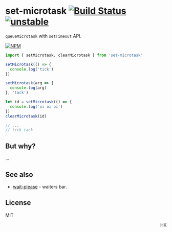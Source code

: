 # set-microtask [![Build Status](https://travis-ci.org/dy/set-microtask.svg?branch=master)](https://travis-ci.org/dy/set-microtask) [![unstable](https://img.shields.io/badge/stability-unstable-yellow.svg)](http://github.com/badges/stability-badges)

`queueMicrotask` with `setTimeout` API.

[![NPM](https://nodei.co/npm/set-microtask.png?mini=true)](https://nodei.co/npm/set-microtask/)

```js
import { setMicrotask, clearMicrotask } from 'set-microtask'

setMicrotask(() => {
  console.log('tick')
})

setMicrotask(arg => {
  console.log(arg)
}, 'tack')

let id = setMicrotask(() => {
  console.log('oi oi oi')
})
clearMicrotask(id)

// ...
// tick tack
```

## But why?

...

## See also

* [wait-please](https://github.com/dy/wait-please) - waiters bar.

## License

MIT

<p align="right">HK</p>
